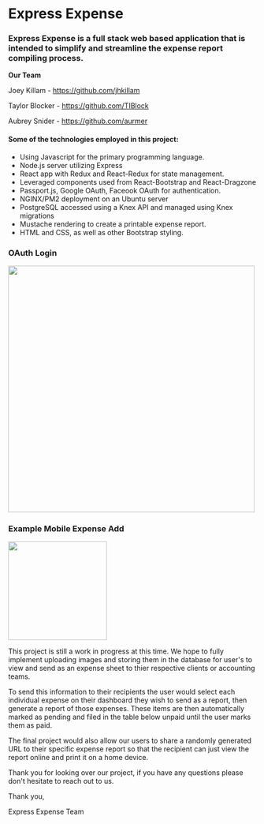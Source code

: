 <h1>Express Expense</h1>

<h3>Express Expense is a full stack web based application that is intended to simplify and streamline the expense report compiling process.</h3>

**Our Team**

Joey Killam - https://github.com/jhkillam

Taylor Blocker - https://github.com/TIBlock

Aubrey Snider - https://github.com/aurmer


<h4>Some of the technologies employed in this project:</h4>

- Using Javascript for the primary programming language.
- Node.js server utilizing Express
- React app with Redux and React-Redux for state management.
- Leveraged components used from React-Bootstrap and React-Dragzone
- Passport.js, Google OAuth, Faceook OAuth for authentication.
- NGINX/PM2 deployment on an Ubuntu server
- PostgreSQL accessed using a Knex API and managed using Knex migrations
- Mustache rendering to create a printable expense report. 
- HTML and CSS, as well as other Bootstrap styling. 


<h3>OAuth Login</h3>
<img style="width: 500px" src="./server/public/img/login.gif">


<h3>Example Mobile Expense Add</h3>
<img style="width: 200px" src="./server/public/img/expense.gif">



<p>
This project is still a work in progress at this time. We hope to fully implement uploading images and storing them in the database for user's to view and send as an expense sheet to thier respective clients or accounting teams.
</p>

<p>
To send this information to their recipients the user would select each individual expense on their dashboard they wish to send as a report, then generate a report of those expenses. These items are then automatically marked as pending and filed in the table below unpaid until the user marks them as paid.
</p>

<p>
The final project would also allow our users to share a randomly generated URL to their specific expense report so that the recipient can just view the report online and print it on a home device. 
</p>

<p>
Thank you for looking over our project, if you have any questions please don't hesitate to reach out to us. 

Thank you,

Express Expense Team
</p>